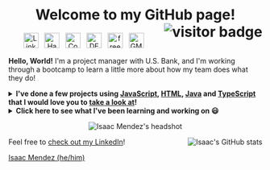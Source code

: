 <h1 align="center">
	Welcome to my GitHub page! 
	<img src="https://visitor-badge.glitch.me/badge?page_id=IsaacMendez-work.IsaacMendez-work" alt="visitor badge" align="right">
</h1>
<p align='center'>
	<a href="https://www.linkedin.com/in/WorkIsaacMendez/"><img height="30px" alt="LinkedIn logo" src="https://upload.wikimedia.org/wikipedia/commons/c/ca/LinkedIn_logo_initials.png"></a>&nbsp;&nbsp;
	<a href="https://www.hackerrank.com/isaacmendez_work"><img height="30px" alt="HackerRank logo" src="https://upload.wikimedia.org/wikipedia/commons/4/40/HackerRank_Icon-1000px.png"></a>&nbsp;&nbsp;
	<a href="https://www.codecademy.com/profiles/IsaacMendez-work"><img height="30px" alt="Codecademy logo" src="https://upload.wikimedia.org/wikipedia/commons/b/b1/Cib-codecademy_%28CoreUI_Icons_v1.0.0%29.svg"></a>&nbsp;&nbsp;
	<a href="https://dev.to/isaacmendezwork"><img height="30px" alt="DEV logo" src="https://d2fltix0v2e0sb.cloudfront.net/dev-rainbow.svg"></a>&nbsp;&nbsp;
	<a href="https://www.freecodecamp.org/isaacmendez-work"><img height="30px" alt="freeCodeCamp logo" src="https://design-style-guide.freecodecamp.org/downloads/fcc_secondary_small.svg"></a>&nbsp;&nbsp;
	<a href="mailto:IsaacMendez.work@gmail.com"><img height="30px" alt="GMail logo" src="https://upload.wikimedia.org/wikipedia/commons/7/7e/Gmail_icon_%282020%29.svg"></a>&nbsp;&nbsp;
</p>

**Hello, World!** I'm a project manager with U.S. Bank, and I'm working through a bootcamp to learn a little more about how my team does what they do!    

<details>
	<summary><strong> I've done a few projects using <a href="https://github.com/IsaacMendez-work?tab=repositories&q=&type=&language=java&sort=">JavaScript</a>, <a href="https://github.com/IsaacMendez-work?tab=repositories&q=&type=&language=html&sort=">HTML</a>, <a href="https://github.com/IsaacMendez-work?tab=repositories&q=&type=&language=java&sort=">Java</a> and <a href="https://github.com/IsaacMendez-work?tab=repositories&q=&type=&language=typescript&sort=">TypeScript</a> that I would love you to <a href="https://github.com/IsaacMendez-work?tab=repositories">take a look at</a>! </strong></summary>
	<p align="center">These are my live GitHub language stats:</p> 
	<p align="center"><img src="https://github-readme-stats.vercel.app/api/top-langs/?username=IsaacMendez-work&theme=vue" align="center" alt="Isaac Mendez's top GitHub languages" /></p>
</details>

<details>
	<summary><strong> Click here to see what I've been learning and working on 😃 </strong></summary>
	<ul>
		<li> Efficient system designing </li>
		<li> Learning Jira and Confluence </li>
		<li> Developing my elementary Java skills </li>
		<li> Continued work Angular development</li>
		<li> Using program libraries like React and Angular </li>
	</ul>
</details>
<p align="center">
	<img src="https://media-exp1.licdn.com/dms/image/C4E03AQF4mDYydCqYxw/profile-displayphoto-shrink_400_400/0/1620154078278?e=1625702400&v=beta&t=mOaW7jUTJ0jfkTVPpnUOMsJs4nCuDxFmQrdhEWZzSyM" alt="Isaac Mendez's headshot" />
</p>
<p align="left">
	Feel free to <a href="https://www.linkedin.com/in/WorkIsaacMendez/">check out my LinkedIn</a>!   
<img src="https://github-readme-stats.vercel.app/api?username=IsaacMendez-work&count_private=true&show_icons=true&theme=vue&hide=issues,contribs" alt="Isaac's GitHub stats" align="right">
</p>

<script src="https://platform.linkedin.com/badges/js/profile.js" async defer type="text/javascript"></script>

<div class="badge-base LI-profile-badge" data-locale="en_US" data-size="medium" data-theme="light" data-type="HORIZONTAL" data-vanity="workisaacmendez" data-version="v1"><a class="badge-base__link LI-simple-link" href="https://www.linkedin.com/in/workisaacmendez?trk=profile-badge">Isaac Mendez (he/him)</a></div>
              
